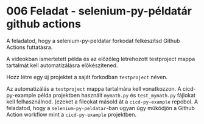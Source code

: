 # 006 Feladat - selenium-py-példatár github actions
A feladatod, hogy a selenium-py-peldatar forkodat felkészítsd Github Actions futtatásra.

A videokban ismertetett példa és az előzőleg létrehozott testproject mappa tartalmát kell automatizálásra előkészítened.

Hozz létre egy új projektet a saját forkodban `testproject` néven.

Az automatizálás a `testproject` mappa tartalmára kell vonatkozzon.
A cicd-py-example példa projektben használt `mymath.py` és `test_mymath.py` fájlokat kell felhasználnod. (ezeket a fileokat másold át a `cicd-py-example` repobol.
A feladatod, hogy a `selenium-py-peldatar`-ban ugyan úgy működjön a Github Action workflow mint a `cicd-py-example` projektben.
